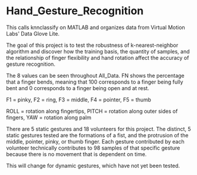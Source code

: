# Hand_Gesture_Recognition
This calls knnclassify on MATLAB and organizes data from Virtual Motion Labs' Data Glove Lite.

The goal of this project is to test the robustness of k-nearest-neighbor algorithm and discover how the
training basis, the quantity of samples, and the relationship of finger flexibility and hand rotation affect
the accuracy of gesture recognition.

The 8 values can be seen throughout All_Data. FN shows the percentage that a finger bends, meaning that 100 corresponds to a finger being fully bent and 0 corresponds to a finger being open and at rest. 

F1 = pinky, F2 = ring, F3 = middle, F4 = pointer, F5 = thumb

ROLL = rotation along fingertips, PITCH = rotation along outer sides of fingers, YAW = rotation along palm

There are 5 static gestures and 18 volunteers for this project.
The distinct, 5 static gestures tested are the formations of a fist, and the protrusion of the middle, pointer, pinky, or thumb finger.
Each gesture contributed by each volunteer technically contributes to 98 samples of that specific gesture because there is no movement that is dependent on time. 

This will change for dynamic gestures, which have not yet been tested. 


